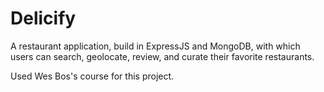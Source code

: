 # Delicify
A restaurant application, build in ExpressJS and MongoDB, with which users can search, geolocate, review, and curate their favorite restaurants.

Used Wes Bos's course for this project.
